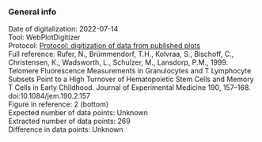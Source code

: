 ### General info  
Date of digitalization: 2022-07-14  
Tool: WebPlotDigitizer  
Protocol: [Protocol: digitization of data from published plots](https://docs.google.com/document/d/1_1nBvEXhtbIPfT8JFYNABqFKIYmOwIC3PvEwoC4pKlM/edit?usp=sharing)  
Full reference: Rufer, N., Brümmendorf, T.H., Kolvraa, S., Bischoff, C., Christensen, K., Wadsworth, L., Schulzer, M., Lansdorp, P.M., 1999. Telomere Fluorescence Measurements in Granulocytes and T Lymphocyte Subsets Point to a High Turnover of Hematopoietic Stem Cells and Memory T Cells in Early Childhood. Journal of Experimental Medicine 190, 157–168. doi:10.1084/jem.190.2.157  
Figure in reference: 2 (bottom)  
Expected number of data points: Unknown  
Extracted number of data points: 269  
Difference in data points: Unknown  
